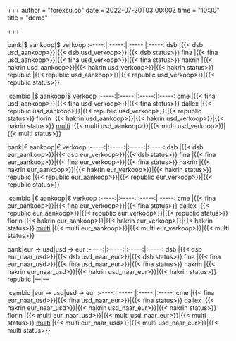 +++
author = "forexsu.co"
date = 2022-07-20T03:00:00Z
time = "10:30"
title = "demo"

+++

bank|$ aankoop|$ verkoop
:-----:|:-----:|:-----:|:-----:
dsb |{{< dsb usd_aankoop>}}|{{< dsb usd_verkoop>}}|{{< dsb status>}}
fina |{{< fina usd_aankoop>}}|{{< fina usd_verkoop>}}|{{< fina status>}}
hakrin |{{< hakrin usd_aankoop>}}|{{< hakrin usd_verkoop>}}|{{< hakrin status>}}
republic |{{< republic usd_aankoop>}}|{{< republic usd_verkoop>}}|{{< republic status>}}

&nbsp;cambio&nbsp;|$ aankoop|$ verkoop
:-----:|:-----:|:-----:|:-----:
cme |{{< fina usd_aankoop>}}|{{< fina usd_verkoop>}}|{{< fina status>}}
dallex |{{< republic usd_aankoop>}}|{{< republic usd_verkoop>}}|{{< republic status>}}
florin |{{< hakrin usd_aankoop>}}|{{< hakrin usd_verkoop>}}|{{< hakrin status>}}
[multi](/multi) |{{< multi usd_aankoop>}}|{{< multi usd_verkoop>}}|{{< multi status>}}

bank|€ aankoop|€ verkoop
:-----:|:-----:|:-----:|:-----:
dsb |{{< dsb eur_aankoop>}}|{{< dsb eur_verkoop>}}|{{< dsb status>}}
fina |{{< fina eur_aankoop>}}|{{< fina eur_verkoop>}}|{{< fina status>}}
hakrin |{{< hakrin eur_aankoop>}}|{{< hakrin eur_verkoop>}}|{{< hakrin status>}}
republic |{{< republic eur_aankoop>}}|{{< republic eur_verkoop>}}|{{< republic status>}}

&nbsp;cambio&nbsp;|€ aankoop|€ verkoop
:-----:|:-----:|:-----:|:-----:
cme |{{< fina eur_aankoop>}}|{{< fina eur_verkoop>}}|{{< fina status>}}
dallex |{{< republic eur_aankoop>}}|{{< republic eur_verkoop>}}|{{< republic status>}}
florin |{{< hakrin eur_aankoop>}}|{{< hakrin eur_verkoop>}}|{{< hakrin status>}}
[multi](/multi) |{{< multi eur_aankoop>}}|{{< multi eur_verkoop>}}|{{< multi status>}}

bank|eur → usd|usd → eur
:-----:|:-----:|:-----:|:-----:
dsb |{{< dsb eur_naar_usd>}}|{{< dsb usd_naar_eur>}}|{{< dsb status>}}
fina |{{< fina eur_naar_usd>}}|{{< fina usd_naar_eur>}}|{{< fina status>}}
hakrin |{{< hakrin eur_naar_usd>}}|{{< hakrin usd_naar_eur>}}|{{< hakrin status>}}
republic  |—|—

&nbsp;cambio&nbsp;|eur → usd|usd → eur
:-----:|:-----:|:-----:|:-----:
cme |{{< fina eur_naar_usd>}}|{{< fina usd_naar_eur>}}|{{< fina status>}}
dallex |{{< hakrin eur_naar_usd>}}|{{< hakrin usd_naar_eur>}}|{{< hakrin status>}}
florin |{{< multi eur_naar_usd>}}|{{< multi usd_naar_eur>}}|{{< multi status>}}
[multi](/multi) |{{< multi eur_naar_usd>}}|{{< multi usd_naar_eur>}}|{{< multi status>}}
